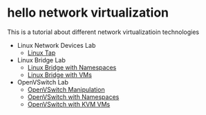# hello network virtualization

This is a tutorial about different network virtualizatioin technologies

- Linux Network Devices Lab
  - [Linux Tap](lab_linux-tap/linux-tap.md)
- Linux Bridge Lab
  - [Linux Bridge with Namespaces](lab_linux-bridge/linux-bridge-namespace.md)
  - [Linux Bridge with VMs](lab_ovs/ovs-kvm-vm.md)
- OpenVSwitch Lab
  - [OpenVSwitch Manipulation](lab_ovs/ovs-manipulation.md)
  - [OpenVSwitch with Namespaces](lab_ovs/ovs-namespace.md)
  - [OpenVSwitch with KVM VMs](lab_ovs/kvm/ovs-kvm-vm.md)